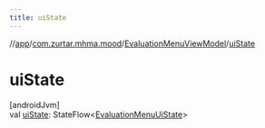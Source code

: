 ```yaml
---
title: uiState
---
```

//[app](../../../index.html)/[com.zurtar.mhma.mood](../index.html)/[EvaluationMenuViewModel](index.html)/[uiState](ui-state.html)



# uiState



[androidJvm]\
val [uiState](ui-state.html): StateFlow&lt;[EvaluationMenuUiState](../-evaluation-menu-ui-state/index.html)&gt;



